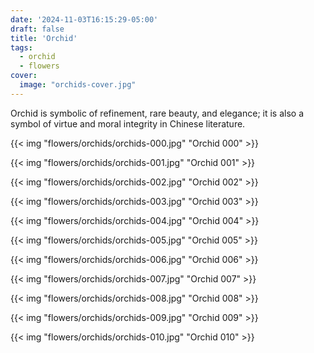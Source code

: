 ```yaml
---
date: '2024-11-03T16:15:29-05:00'
draft: false
title: 'Orchid'
tags:
  - orchid
  - flowers
cover:
  image: "orchids-cover.jpg"
---
```


Orchid is symbolic of refinement, rare beauty, and elegance; it is also a symbol of virtue and moral integrity in Chinese literature.

{{< img "flowers/orchids/orchids-000.jpg" "Orchid 000" >}}

{{< img "flowers/orchids/orchids-001.jpg" "Orchid 001" >}}

{{< img "flowers/orchids/orchids-002.jpg" "Orchid 002" >}}

{{< img "flowers/orchids/orchids-003.jpg" "Orchid 003" >}}

{{< img "flowers/orchids/orchids-004.jpg" "Orchid 004" >}}

{{< img "flowers/orchids/orchids-005.jpg" "Orchid 005" >}}

{{< img "flowers/orchids/orchids-006.jpg" "Orchid 006" >}}

{{< img "flowers/orchids/orchids-007.jpg" "Orchid 007" >}}

{{< img "flowers/orchids/orchids-008.jpg" "Orchid 008" >}}

{{< img "flowers/orchids/orchids-009.jpg" "Orchid 009" >}}

{{< img "flowers/orchids/orchids-010.jpg" "Orchid 010" >}}
